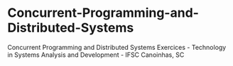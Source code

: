 # Concurrent-Programming-and-Distributed-Systems
Concurrent Programming and Distributed Systems Exercices - Technology in Systems Analysis and Development - IFSC Canoinhas, SC
